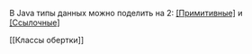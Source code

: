 В Java типы данных можно поделить на 2: [[Примитивные]](primitive) и [[Ссылочные]](links)

[[Классы обертки]]